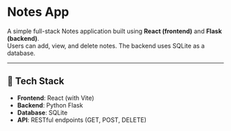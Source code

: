 # Notes App

A simple full-stack Notes application built using **React (frontend)** and **Flask (backend)**.  
Users can add, view, and delete notes. The backend uses SQLite as a database.

---

## 🔧 Tech Stack

- **Frontend**: React (with Vite)
- **Backend**: Python Flask
- **Database**: SQLite
- **API**: RESTful endpoints (GET, POST, DELETE)

